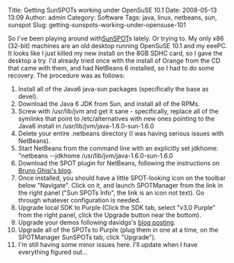 Title: Getting SunSPOTs working under OpenSuSE 10.1
Date: 2008-05-13 13:09
Author: admin
Category: Software
Tags: java, linux, netbeans, sun, sunspot
Slug: getting-sunspots-working-under-opensuse-101

So I've been playing around with[SunSPOT](http://www.sunspotworld.com)s
lately. Or trying to. My only x86 (32-bit) machines are an old desktop
running OpenSuSE 10.1 and my eeePC. It looks like I just killed my new
install on the 8GB SDHC card, so I gave the desktop a try. I'd already
tried once with the install of Orange from the CD that came with them,
and had NetBeans 6 installed, so I had to do some recovery. The
procedure was as follows:

1.  Install all of the Java6 java-sun packages (specifically the base as
    devel).
2.  Download the Java 6 JDK from Sun, and install all of the RPMs.
3.  Screw with /usr/lib/jvm and get it sane - specifically, replace all
    of the symlinks that point to /etc/alternatives with new ones
    pointing to the Java6 install in /usr/lib/jvm/java-1.6.0-sun-1.6.0
4.  Delete your entire .netbeans directory (I was having serious issues
    with NetBeans).
5.  Start NetBeans from the command line with an explicitly set jdkhome:
    "netbeans --jdkhome /usr/lib/jvm/java-1.6.0-sun-1.6.0
6.  Download the SPOT plugin for NetBeans, following the instructions on
    [Bruno Ghisi's
    blog](http://weblogs.java.net/blog/brunogh/archive/2008/04/starting_with_s.html).
7.  Once installed, you should have a little SPOT-looking icon on the
    toolbar below "Navigate". Click on it, and launch SPOTManager from
    the link in the right panel ("Sun SPOTs Info", the link is an icon
    not text). Go through whatever configuration is needed.
8.  Upgrade local SDK to Purple (Click the SDK tab, select "v3.0 Purple"
    from the right panel, click the Upgrade button near the bottom).
9.  Upgrade your demos following davidgs's [blog
    posting](http://blogs.sun.com/davidgs/entry/beta_follow_up).
10. Upgrade all of the SPOTs to Purple (plug them in one at a time, on
    the SPOTManager SunSPOTs tab, click "Upgrade").
11. I'm still having some minor issues here. I'll update when I have
    everything figured out...

